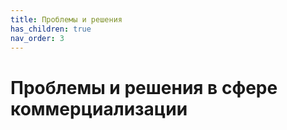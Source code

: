 ```yaml
---
title: Проблемы и решения
has_children: true
nav_order: 3
---
```


# Проблемы и решения в сфере коммерциализации

